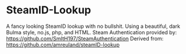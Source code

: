 # SteamID-Lookup
A fancy looking SteamID lookup with no bullshit. Using a beautiful, dark Bulma style, no.js, php, and HTML.
Steam Authentication provided by: https://github.com/SmItH197/SteamAuthentication
Derived from: https://github.com/amreuland/steamID-lookup
